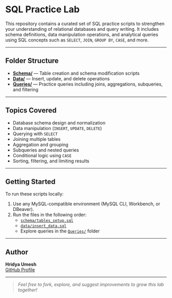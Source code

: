 
#  SQL Practice Lab

This repository contains a curated set of SQL practice scripts to strengthen your understanding of relational databases and query writing. It includes schema definitions, data manipulation operations, and analytical queries using SQL concepts such as `SELECT`, `JOIN`, `GROUP BY`, `CASE`, and more.

---

##  Folder Structure

- [**Schema/**](./Schema) — Table creation and schema modification scripts  
- [**Data/**](./Data) — Insert, update, and delete operations  
- [**Queries/**](./Queries) — Practice queries including joins, aggregations, subqueries, and filtering

---

##  Topics Covered

- Database schema design and normalization  
- Data manipulation (`INSERT`, `UPDATE`, `DELETE`)  
- Querying with `SELECT`  
- Joining multiple tables  
- Aggregation and grouping  
- Subqueries and nested queries  
- Conditional logic using `CASE`  
- Sorting, filtering, and limiting results  

---

##  Getting Started

To run these scripts locally:

1. Use any MySQL-compatible environment (MySQL CLI, Workbench, or DBeaver).
2. Run the files in the following order:
   - [`schema/tables_setup.sql`](./Schema/tables_setup.sql)
   - [`data/insert_data.sql`](./Data/insert_data.sql)
   - Explore queries in the [`Queries/`](./Queries) folder

---

##  Author

**Hridya Umesh**  
[GitHub Profile](https://github.com/Hridya2001)

---

>  *Feel free to fork, explore, and suggest improvements to grow this lab together!*

